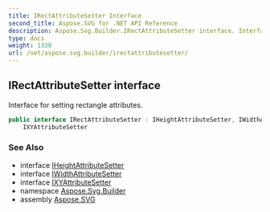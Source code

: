 ```yaml
---
title: IRectAttributeSetter Interface
second_title: Aspose.SVG for .NET API Reference
description: Aspose.Svg.Builder.IRectAttributeSetter interface. Interface for setting rectangle attributes
type: docs
weight: 1330
url: /net/aspose.svg.builder/irectattributesetter/
---
```

## IRectAttributeSetter interface

Interface for setting rectangle attributes.

```csharp
public interface IRectAttributeSetter : IHeightAttributeSetter, IWidthAttributeSetter, 
    IXYAttributeSetter
```

### See Also

* interface [IHeightAttributeSetter](../iheightattributesetter/)
* interface [IWidthAttributeSetter](../iwidthattributesetter/)
* interface [IXYAttributeSetter](../ixyattributesetter/)
* namespace [Aspose.Svg.Builder](../../aspose.svg.builder/)
* assembly [Aspose.SVG](../../)
